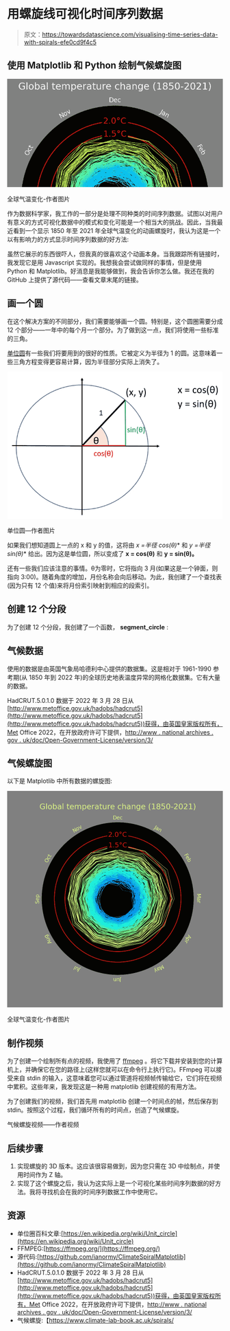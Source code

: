 # 用螺旋线可视化时间序列数据

> 原文：<https://towardsdatascience.com/visualising-time-series-data-with-spirals-efe0cd9f4c5>

## 使用 Matplotlib 和 Python 绘制气候螺旋图

![](img/92590081be70e7f8eee4f3bec711a230.png)

全球气温变化-作者图片

作为数据科学家，我工作的一部分是处理不同种类的时间序列数据。试图以对用户有意义的方式可视化数据中的模式和变化可能是一个相当大的挑战。因此，当我最近看到一个显示 1850 年至 2021 年全球气温变化的动画螺旋时，我认为这是一个以有影响力的方式显示时间序列数据的好方法:

[](https://www.climate-lab-book.ac.uk/spirals/)  

虽然它展示的东西很吓人，但我真的很喜欢这个动画本身。当我跟踪所有链接时，我发现它是用 Javascript 实现的。我想我会尝试做同样的事情，但是使用 Python 和 Matplotlib。好消息是我能够做到，我会告诉你怎么做。我还在我的 GitHub 上提供了源代码——查看文章末尾的链接。

## 画一个圆

在这个解决方案的不同部分，我们需要能够画一个圆。特别是，这个圆圈需要分成 12 个部分——一年中的每个月一个部分。为了做到这一点，我们将使用一些标准的三角。

[单位圆](https://en.wikipedia.org/wiki/Unit_circle)有一些我们将要用到的很好的性质。它被定义为半径为 1 的圆。这意味着一些三角方程变得更容易计算，因为半径部分实际上消失了。

![](img/3504affe6bd98e6922eb492f375016f1.png)

单位圆—作者图片

如果我们想知道圆上一点的 x 和 y 的值，这将由 **x =半径* cos(θ)** 和 **y =半径* sin(θ)** 给出。因为这是单位圆，所以变成了 **x = cos(θ)** 和 **y = sin(θ)。**

还有一些我们应该注意的事情。θ为零时，它将指向 3 月(如果这是一个钟面，则指向 3:00)。随着角度的增加，月份名称会向后移动。为此，我创建了一个查找表(因为只有 12 个值)来将月份索引映射到相应的段索引。

## 创建 12 个分段

为了创建 12 个分段，我创建了一个函数， **segment_circle** :

## 气候数据

使用的数据是由英国气象局哈德利中心提供的数据集。这是相对于 1961-1990 参考期(从 1850 年到 2022 年)的全球历史地表温度异常的网格化数据集。它有大量的数据。

HadCRUT.5.0.1.0 数据于 2022 年 3 月 28 日从[http://www.metoffice.gov.uk/hadobs/hadcrut5](http://www.metoffice.gov.uk/hadobs/hadcrut5](http://www.metoffice.gov.uk/hadobs/hadcrut5))获得，由英国皇家版权所有，Met Office 2022，在开放政府许可下提供，[http://www . national archives . gov . uk/doc/Open-Government-License/version/3/](http://www.nationalarchives.gov.uk/doc/open-government-licence/version/3/](http://www.nationalarchives.gov.uk/doc/open-government-licence/version/3/))

## 气候螺旋图

以下是 Matplotlib 中所有数据的螺旋图:

![](img/06c7f904165a4ea582eda3f5056cc40f.png)

全球气温变化-作者图片

## 制作视频

为了创建一个绘制所有点的视频，我使用了 [ffmpeg](https://ffmpeg.org/) 。将它下载并安装到您的计算机上，并确保它在您的路径上(这样您就可以在命令行上执行它)。FFmpeg 可以接受来自 stdin 的输入，这意味着您可以通过管道将视频帧传输给它，它们将在视频中累积。这些年来，我发现这是一种用 matplotlib 创建视频的有用方法。

为了创建我们的视频，我们首先用 matplotlib 创建一个时间点的帧，然后保存到 stdin。按照这个过程，我们循环所有的时间点，创造了气候螺旋。

气候螺旋视频——作者视频

## 后续步骤

1.  实现螺旋的 3D 版本。这应该很容易做到，因为您只需在 3D 中绘制点，并使用时间作为 Z 轴。
2.  实现了这个螺旋之后，我认为这实际上是一个可视化某些时间序列数据的好方法。我将寻找机会在我的时间序列数据工作中使用它。

## 资源

*   单位圈百科文章:[https://en.wikipedia.org/wiki/Unit_circle](https://en.wikipedia.org/wiki/Unit_circle)
*   FFMPEG:[https://ffmpeg.org/](https://ffmpeg.org/)
*   源代码:[https://github.com/ianormy/ClimateSpiralMatplotlib](https://github.com/ianormy/ClimateSpiralMatplotlib)
*   HadCRUT.5.0.1.0 数据于 2022 年 3 月 28 日从[http://www.metoffice.gov.uk/hadobs/hadcrut5](http://www.metoffice.gov.uk/hadobs/hadcrut5](http://www.metoffice.gov.uk/hadobs/hadcrut5))获得，由英国皇家版权所有，Met Office 2022，在开放政府许可下提供，[http://www . national archives . gov . uk/doc/Open-Government-License/version/3/](http://www.nationalarchives.gov.uk/doc/open-government-licence/version/3/](http://www.nationalarchives.gov.uk/doc/open-government-licence/version/3/))
*   气候螺旋:【https://www.climate-lab-book.ac.uk/spirals/ 